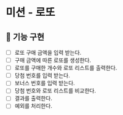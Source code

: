 # 미션 - 로또

## 🚀 기능 구현

- [ ] 로또 구매 금액을 입력 받는다.
- [ ] 구매 금액에 따른 로또를 생성한다.
- [ ] 로또를 구매한 개수와 로또 리스트를 출력한다. 
- [ ] 당첨 번호를 입력 받는다.
- [ ] 보너스 번호를 입력 받는다.
- [ ] 당첨 번호와 로또 리스트를 비교한다.
- [ ] 결과를 출력한다.
- [ ] 예외를 처리한다.